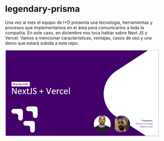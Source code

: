 # legendary-prisma
Una vez al mes el equipo de I+D presenta una tecnología, herramientas y procesos que implementamos en el área para comunicarlos a toda la compañía. En este caso, en diciembre nos toca hablar sobre Next JS y Vercel. Vamos a mencionar características, ventajas, casos de uso y una demo que estará subida a este repo.

<img src="./snapshot.png" alt="screenshot de la presentacion" width="600"/>